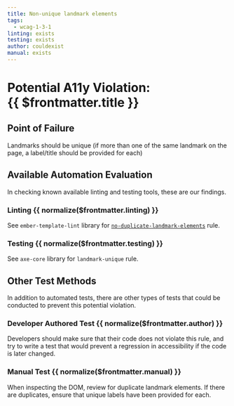```yaml
---
title: Non-unique landmark elements
tags: 
  - wcag-1-3-1
linting: exists
testing: exists
author: couldexist
manual: exists
---
```


<script setup>
  const normalize = (value) => {
    const v = (value || '').toLowerCase()
    if (v === 'exists') return 'Exists'
    if (v === 'couldexist') return 'Could Exist'
    if (v === 'cannotexist') return 'Cannot Exist'
    if (v === 'shouldexist') return 'Should Exist'
    if (v === 'mustexist') return 'Must Exist'
    return '—'
  }
</script>

# Potential A11y Violation:<br/>{{ $frontmatter.title }}

## Point of Failure

Landmarks should be unique (if more than one of the same landmark on the page, a label/title should be provided for each)

## Available Automation Evaluation

In checking known available linting and testing tools, these are our findings.

### Linting <Badge type="info">{{ normalize($frontmatter.linting) }}</Badge>

See `ember-template-lint` library for [`no-duplicate-landmark-elements`](https://github.com/ember-template-lint/ember-template-lint/blob/master/docs/rule/no-duplicate-landmark-elements.md) rule.

### Testing <Badge type="info">{{ normalize($frontmatter.testing) }}</Badge>

See `axe-core` library for `landmark-unique` rule.

## Other Test Methods

In addition to automated tests, there are other types of tests that could be conducted to prevent this potential violation.

### Developer Authored Test <Badge type="info">{{ normalize($frontmatter.author) }}</Badge>

Developers should make sure that their code does not violate this rule, and try to write a test that would prevent a regression in accessibility if the code is later changed.

### Manual Test <Badge type="info">{{ normalize($frontmatter.manual) }}</Badge>

When inspecting the DOM, review for duplicate landmark elements. If there are duplicates, ensure that unique labels have been provided for each.


<TagLinks />
